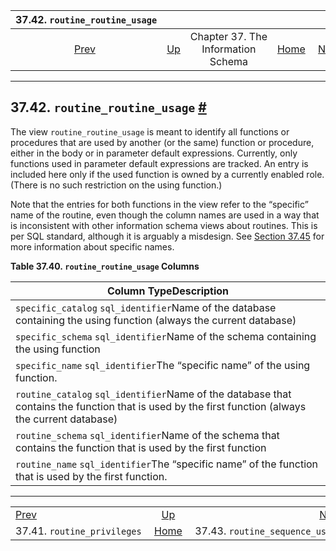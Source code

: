 <!--?xml version="1.0" encoding="UTF-8" standalone="no"?-->

|                      37.42. `routine_routine_usage`                     |                                                                    |                                    |                                                       |                                                                                 |
| :---------------------------------------------------------------------: | :----------------------------------------------------------------- | :--------------------------------: | ----------------------------------------------------: | ------------------------------------------------------------------------------: |
| [Prev](infoschema-routine-privileges.html "37.41. routine_privileges")  | [Up](information-schema.html "Chapter 37. The Information Schema") | Chapter 37. The Information Schema | [Home](index.html "PostgreSQL 17devel Documentation") |  [Next](infoschema-routine-sequence-usage.html "37.43. routine_sequence_usage") |

***

## 37.42. `routine_routine_usage` [#](#INFOSCHEMA-ROUTINE-ROUTINE-USAGE)

The view `routine_routine_usage` is meant to identify all functions or procedures that are used by another (or the same) function or procedure, either in the body or in parameter default expressions. Currently, only functions used in parameter default expressions are tracked. An entry is included here only if the used function is owned by a currently enabled role. (There is no such restriction on the using function.)

Note that the entries for both functions in the view refer to the “specific” name of the routine, even though the column names are used in a way that is inconsistent with other information schema views about routines. This is per SQL standard, although it is arguably a misdesign. See [Section 37.45](infoschema-routines.html "37.45. routines") for more information about specific names.

**Table 37.40. `routine_routine_usage` Columns**

| Column TypeDescription                                                                                                                             |
| -------------------------------------------------------------------------------------------------------------------------------------------------- |
| `specific_catalog` `sql_identifier`Name of the database containing the using function (always the current database)                                |
| `specific_schema` `sql_identifier`Name of the schema containing the using function                                                                 |
| `specific_name` `sql_identifier`The “specific name” of the using function.                                                                         |
| `routine_catalog` `sql_identifier`Name of the database that contains the function that is used by the first function (always the current database) |
| `routine_schema` `sql_identifier`Name of the schema that contains the function that is used by the first function                                  |
| `routine_name` `sql_identifier`The “specific name” of the function that is used by the first function.                                             |

***

|                                                                         |                                                                    |                                                                                 |
| :---------------------------------------------------------------------- | :----------------------------------------------------------------: | ------------------------------------------------------------------------------: |
| [Prev](infoschema-routine-privileges.html "37.41. routine_privileges")  | [Up](information-schema.html "Chapter 37. The Information Schema") |  [Next](infoschema-routine-sequence-usage.html "37.43. routine_sequence_usage") |
| 37.41. `routine_privileges`                                             |        [Home](index.html "PostgreSQL 17devel Documentation")       |                                                 37.43. `routine_sequence_usage` |
